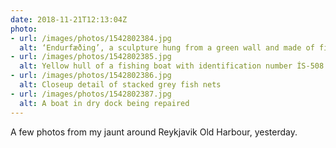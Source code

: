 ```yaml
---
date: 2018-11-21T12:13:04Z
photo:
- url: /images/photos/1542802384.jpg
  alt: ‘Endurfæðing’, a sculpture hung from a green wall and made of fish nets
- url: /images/photos/1542802385.jpg
  alt: Yellow hull of a fishing boat with identification number ÍS-508
- url: /images/photos/1542802386.jpg
  alt: Closeup detail of stacked grey fish nets
- url: /images/photos/1542802387.jpg
  alt: A boat in dry dock being repaired
---
```

A few photos from my jaunt around Reykjavik Old Harbour, yesterday.
